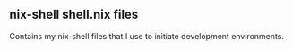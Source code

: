 ## nix-shell shell.nix files

Contains my nix-shell files that I use to initiate development environments.



